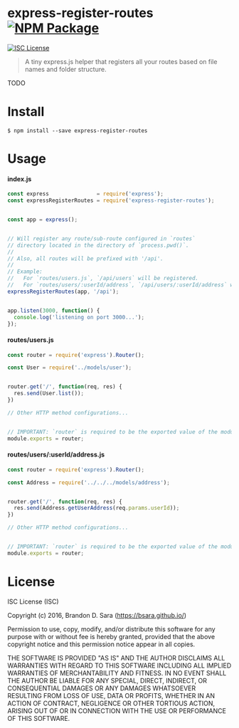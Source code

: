 
# express-register-routes [![NPM Package](https://img.shields.io/npm/v/express-register-routes.svg?style=flat-square)][npm]

[![ISC License](https://img.shields.io/badge/license-ISC-blue.svg?style=flat-square)][license]

> A tiny express.js helper that registers all your routes based on file names and folder structure.

TODO



# Install

```shell
$ npm install --save express-register-routes
```



# Usage

#### index.js

```javascript
const express               = require('express');
const expressRegisterRoutes = require('express-register-routes');


const app = express();


// Will register any route/sub-route configured in `routes`
// directory located in the directory of `process.pwd()`.
//
// Also, all routes will be prefixed with '/api'.
//
// Example:
//   For `routes/users.js`, `/api/users` will be registered.
//   For `routes/users/:userId/address`, `/api/users/:userId/address` will be registered.
expressRegisterRoutes(app, '/api');


app.listen(3000, function() {
  console.log('listening on port 3000...');
});
```


#### routes/users.js

```javascript
const router = require('express').Router();

const User = require('../models/user');


router.get('/', function(req, res) {
  res.send(User.list());
})

// Other HTTP method configurations...


// IMPORTANT: `router` is required to be the exported value of the module.
module.exports = router;
```


#### routes/users/:userId/address.js

```javascript
const router = require('express').Router();

const Address = require('../../../models/address');


router.get('/', function(req, res) {
  res.send(Address.getUserAddress(req.params.userId));
})

// Other HTTP method configurations...


// IMPORTANT: `router` is required to be the exported value of the module.
module.exports = router;
```



# License

ISC License (ISC)

Copyright (c) 2016, Brandon D. Sara (https://bsara.github.io/)

Permission to use, copy, modify, and/or distribute this software for any
purpose with or without fee is hereby granted, provided that the above
copyright notice and this permission notice appear in all copies.

THE SOFTWARE IS PROVIDED "AS IS" AND THE AUTHOR DISCLAIMS ALL WARRANTIES WITH
REGARD TO THIS SOFTWARE INCLUDING ALL IMPLIED WARRANTIES OF MERCHANTABILITY
AND FITNESS. IN NO EVENT SHALL THE AUTHOR BE LIABLE FOR ANY SPECIAL, DIRECT,
INDIRECT, OR CONSEQUENTIAL DAMAGES OR ANY DAMAGES WHATSOEVER RESULTING FROM
LOSS OF USE, DATA OR PROFITS, WHETHER IN AN ACTION OF CONTRACT, NEGLIGENCE OR
OTHER TORTIOUS ACTION, ARISING OUT OF OR IN CONNECTION WITH THE USE OR
PERFORMANCE OF THIS SOFTWARE.




[license]: https://github.com/bsara/express-register-routes/blob/master/LICENSE "License"
[npm]:     https://www.npmjs.com/package/express-register-routes "NPM Package: express-register-routes"
